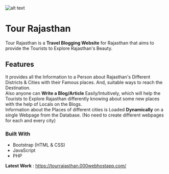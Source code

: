 ![alt text](https://encrypted-tbn0.gstatic.com/images?q=tbn:ANd9GcQQFKKFxWEITgc_PmzUzkFSFiSNLeZ33KfQ6hD6FtU2tgG6e-Cm) <br>
# Tour Rajasthan 
Tour Rajasthan is a **Travel Blogging Website** for Rajasthan that aims to provide the Tourists to Explore Rajasthan's Beauty.
## Features
It provides all the Information to a Person about Rajasthan's Different Districts & Cities with their Famous places. And, suitable ways to reach the Destination.<br>
Also anyone can **Write a Blog/Article** Easily/Intuitively, which will help the Tourists to Explore Rajasthan differently knowing about some new places with the help of Locals on the Blogs. <br>
Information about the Places of different cities is Loaded **Dynamically** on a single Webpage from the Database. (No need to create different webpages for each and every city)
### Built With
<ul>
  <li>Bootstrap (HTML & CSS)</li>
  <li>JavaScript</li>
  <li>PHP</li>
</ul>

**Latest Work** : https://tourrajasthan.000webhostapp.com/

